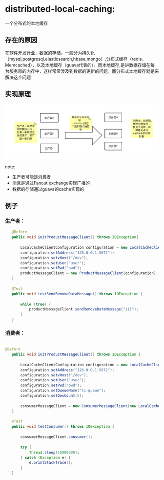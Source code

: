 # distributed-local-caching:
一个分布式的本地缓存

## 存在的原因
在软件开发行业，数据的存储，一般分为持久化（mysql,postgresql,elasticsearch,hbase,mongo）,分布式缓存（redis，Memcached），以及本地缓存（guava代表的）。而本地缓存,是讲数据存储在每台服务器的内存中，这样常常涉及到数据的更新的问题。而分布式本地缓存就是来解决这个问题
## 实现原理
![结构图](https://github.com/pafer001/distributed-local-caching/blob/master/doc/flow.png)

note:
* 生产者可能是消费者
* 消息是通过Fanout exchange实现广播的
* 数据的存储通过guava的cache实现的

## 例子

### 生产者：
 ``` java
    @Before
    public void initProductMessageClient() throws IOException{

        LocalCacheClientConfiguration configuration = new LocalCacheClientConfiguration();
        configuration.setAddress("128.0.0.1:5672");
        configuration.setvHost("/dev");
        configuration.setUser("user");
        configuration.setPwd("pwd");
        productMessageClient = new ProductMessageClient(configuration);
    }

    @Test
    public void testSendRemoveDataMessage() throws IOException {

        while (true) {
            productMessageClient.sendRemoveDataMessage("111");
        }
    }
 ```

### 消费者：
 ``` java

 @Before
    public void initProductMessageClient() throws IOException {

        LocalCacheClientConfiguration configuration = new LocalCacheClientConfiguration();
        configuration.setAddress("128.0.0.1:5672");
        configuration.setvHost("/dev");
        configuration.setUser("user");
        configuration.setPwd("pwd");
        configuration.setQueueName("lc-queue");
        configuration.setQosCount(5);

        consumerMessageClient = new ConsumerMessageClient(new LocalCacheConfiguration(), configuration);
    }

    @Test
    public void testConsumer() throws IOException {

        consumerMessageClient.consumer();

        try {
            Thread.sleep(10000000);
        } catch (Exception e) {
            e.printStackTrace();
        }
    }
 ```




